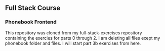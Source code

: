 ## Full Stack Course
### Phonebook Frontend

This repository was cloned from my full-stack-exercises repository containing the exercies for parts 0 through 2.  I am deleting all files exept my phonebook folder and files.  I will start part 3b exercises from here.
